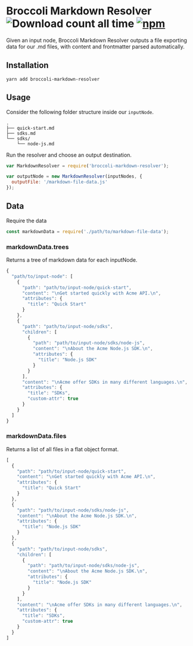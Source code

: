 Broccoli Markdown Resolver ![Download count all time](https://img.shields.io/npm/dt/broccoli-markdown-resolver.svg) [![npm](https://img.shields.io/npm/v/broccoli-markdown-resolver.svg)](https://www.npmjs.com/package/broccoli-markdown-resolver)
======

Given an input node, Broccoli Markdown Resolver outputs a file exporting data for our .md files, with content and frontmatter parsed automatically.

## Installation
```
yarn add broccoli-markdown-resolver
```

## Usage

Consider the following folder structure inside our `inputNode`.

```shell
.
├── quick-start.md
├── sdks.md
└── sdks/
    └── node-js.md
```

Run the resolver and choose an output destination.

```js
var MarkdownResolver = require('broccoli-markdown-resolver');

var outputNode = new MarkdownResolver(inputNodes, {
  outputFile: '/markdown-file-data.js'
});
```

## Data

Require the data

```js
const markdownData = require('./path/to/markdown-file-data');
```

### markdownData.trees

Returns a tree of markdown data for each inputNode.

```js
{
  "path/to/input-node": [
    {
      "path": "path/to/input-node/quick-start",
      "content": "\nGet started quickly with Acme API.\n",
      "attributes": {
        "title": "Quick Start"
      }
    },
    {
      "path": "path/to/input-node/sdks",
      "children": [
        {
          "path": "path/to/input-node/sdks/node-js",
          "content": "\nAbout the Acme Node.js SDK.\n",
          "attributes": {
            "title": "Node.js SDK"
          }
        }
      ],
      "content": "\nAcme offer SDKs in many different languages.\n",
      "attributes": {
        "title": "SDKs",
        "custom-attr": true
      }
    }
  ]
}
```

### markdownData.files

Returns a list of all files in a flat object format.

```js
[
  {
    "path": "path/to/input-node/quick-start",
    "content": "\nGet started quickly with Acme API.\n",
    "attributes": {
      "title": "Quick Start"
    }
  },
  {
    "path": "path/to/input-node/sdks/node-js",
    "content": "\nAbout the Acme Node.js SDK.\n",
    "attributes": {
      "title": "Node.js SDK"
    }
  },
  {
    "path": "path/to/input-node/sdks",
    "children": [
      {
        "path": "path/to/input-node/sdks/node-js",
        "content": "\nAbout the Acme Node.js SDK.\n",
        "attributes": {
          "title": "Node.js SDK"
        }
      }
    ],
    "content": "\nAcme offer SDKs in many different languages.\n",
    "attributes": {
      "title": "SDKs",
      "custom-attr": true
    }
  }
]
```
